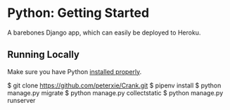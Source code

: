 # Python: Getting Started

A barebones Django app, which can easily be deployed to Heroku.

## Running Locally

Make sure you have Python [installed properly](http://install.python-guide.org).  

$ git clone https://github.com/peterxie/Crank.git
$ pipenv install
$ python manage.py migrate
$ python manage.py collectstatic
$ python manage.py runserver
